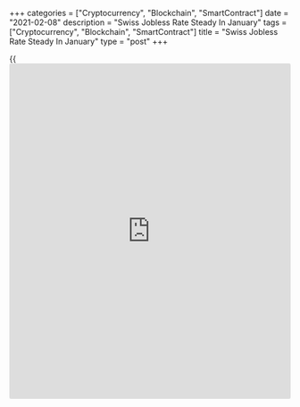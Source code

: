 +++
categories = ["Cryptocurrency", "Blockchain", "SmartContract"]
date = "2021-02-08"
description = "Swiss Jobless Rate Steady In January"
tags = ["Cryptocurrency", "Blockchain", "SmartContract"]
title = "Swiss Jobless Rate Steady In January"
type = "post"
+++

{{<iframe id="large-banner" src="https://www.bounty.group/#slide=4.0" width="100%" height="600" scrolling="no" style="border: 0px solid rgb(216, 221, 230); border-radius: 3px;">}}

Switzerland's jobless rate was stable in January, data from the State
Secretariat for Economic Affairs showed on Monday.

The jobless rate was a seasonally adjusted 3.5 percent in January, same
as seen in December. This was in line with economists' expectation.

On an unadjusted basis, the unemployment rate rose to 3.7 percent in
January from 3.5 percent in the previous month. Economists had forecast
a rate of 3.4 percent.

The number of registered unemployed increased to 169,753 in January from
163,545 in the previous month.

The unemployment rate among the youth aged between 15 and 24, remained
unchanged at 3.4 percent in January.

For comments and feedback [contact](https://www.playgroundfx.com/contact/): editorial@rtt[news](https://www.letsplayfx.com/blog/forex-news-website/).com

[Economic News][1]

 **What parts of the world are seeing the best (and worst) economic
performances lately? Click[here][2] to check out our [Econ Scorecard][2]
and find out! See up-to-the-moment [ranking](https://www.playgroundfx.com/blog/crypto-exchange-ranking/)s for the best and worst
performers in [GDP][3], [unemployment rate][4], [inflation][5] and much
more.**

   1. www.rtt[news](https://www.letsplayfx.com/blog/forex-news-website/).com/Content/EconomicNews.aspx
   2. www.rtt[news](https://www.letsplayfx.com/blog/forex-news-website/).com/economic-scorecard/world-rank/PPI/highest-performance.aspx
   3. www.rtt[news](https://www.letsplayfx.com/blog/forex-news-website/).com/economic-scorecard/world-rank/GDP/highest-performance.aspx
   4. www.rtt[news](https://www.letsplayfx.com/blog/forex-news-website/).com/economic-scorecard/world-rank/unemployment-rate/lowest-performance.aspx
   5. www.rtt[news](https://www.letsplayfx.com/blog/forex-news-website/).com/economic-scorecard/world-rank/CPI/highest-performance.aspx